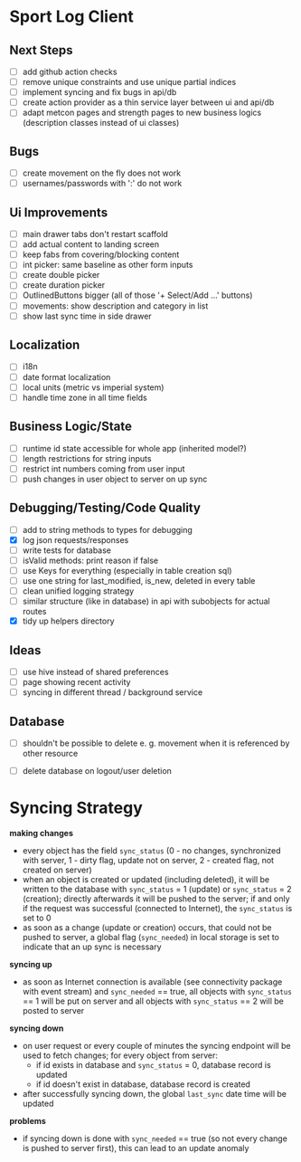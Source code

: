 
# Sport Log Client

## Next Steps
* [ ] add github action checks
* [ ] remove unique constraints and use unique partial indices
* [ ] implement syncing and fix bugs in api/db
* [ ] create action provider as a thin service layer between ui and api/db
* [ ] adapt metcon pages and strength pages to new business logics (description classes instead of ui classes)

## Bugs
* [ ] create movement on the fly does not work
* [ ] usernames/passwords with ':' do not work

## Ui Improvements
* [ ] main drawer tabs don't restart scaffold
* [ ] add actual content to landing screen
* [ ] keep fabs from covering/blocking content
* [ ] int picker: same baseline as other form inputs
* [ ] create double picker
* [ ] create duration picker
* [ ] OutlinedButtons bigger (all of those '+ Select/Add ...' buttons)
* [ ] movements: show description and category in list
* [ ] show last sync time in side drawer

## Localization
* [ ] i18n
* [ ] date format localization
* [ ] local units (metric vs imperial system)
* [ ] handle time zone in all time fields

## Business Logic/State
* [ ] runtime id state accessible for whole app (inherited model?)
* [ ] length restrictions for string inputs
* [ ] restrict int numbers coming from user input
* [ ] push changes in user object to server on up sync

## Debugging/Testing/Code Quality
* [ ] add to string methods to types for debugging
* [x] log json requests/responses
* [ ] write tests for database
* [ ] isValid methods: print reason if false
* [ ] use Keys for everything (especially in table creation sql)
* [ ] use one string for last_modified, is_new, deleted in every table
* [ ] clean unified logging strategy
* [ ] similar structure (like in database) in api with subobjects for actual routes
* [x] tidy up helpers directory

## Ideas
* [ ] use hive instead of shared preferences
* [ ] page showing recent activity
* [ ] syncing in different thread / background service

## Database
* [ ] shouldn't be possible to delete e. g. movement when it is referenced by other resource
* [ ] delete database on logout/user deletion


# Syncing Strategy
**making changes**
* every object has the field `sync_status` (0 - no changes, synchronized with server, 1 - dirty flag, update not on server, 2 - created flag, not created on server)
* when an object is created or updated (including deleted), it will be written to the database with `sync_status` = 1 (update) or `sync_status` = 2 (creation); directly afterwards it will be pushed to the server; if and only if the request was successful (connected to Internet), the `sync_status` is set to 0
* as soon as a change (update or creation) occurs, that could not be pushed to server, a global flag (`sync_needed`) in local storage is set to indicate that an up sync is necessary

**syncing up**
* as soon as Internet connection is available (see connectivity package with event stream) and `sync_needed` == true, all objects with `sync_status` == 1 will be put on server and all objects with `sync_status` == 2 will be posted to server

**syncing down**
* on user request or every couple of minutes the syncing endpoint will be used to fetch changes; for every object from server:
    * if id exists in database and `sync_status` = 0, database record is updated
    * if id doesn't exist in database, database record is created
* after successfully syncing down, the global `last_sync` date time will be updated

**problems**
* if syncing down is done with `sync_needed` == true (so not every change is pushed to server first), this can lead to an update anomaly